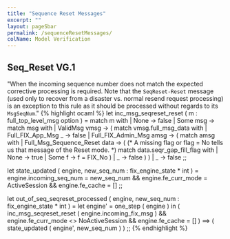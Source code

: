 ```yaml
---
title: "Sequence Reset Messages"
excerpt: ""
layout: pageSbar
permalink: /sequenceResetMessages/
colName: Model Verification
---
```

## Seq_Reset VG.1

"When the incoming sequence number does not match the expected corrective processing is required. Note that the `SeqReset-Reset` message (used only to recover from a disaster vs. normal resend request processing) is an exception to this rule as it should be processed without regards to its `MsgSeqNum`."
{% highlight ocaml %}
let inc_msg_seqreset_reset ( m : full_top_level_msg option ) =
    match m with 
    | None -> false
    | Some msg ->
    match msg with
    | ValidMsg vmsg -> (
        match vmsg.full_msg_data with 
        | Full_FIX_App_Msg _ -> false
        | Full_FIX_Admin_Msg amsg -> (
            match amsg with 
            | Full_Msg_Sequence_Reset data -> (
                (* A missing flag or flag = No tells us that message of the Reset mode. *)
                match data.seqr_gap_fill_flag with | None -> true | Some f -> f = FIX_No
             )
            | _ -> false
         )
    )
    | _ -> false
;;

let state_updated ( engine, new_seq_num : fix_engine_state * int ) =
    engine.incoming_seq_num = new_seq_num &&
    engine.fe_curr_mode = ActiveSession && 
    engine.fe_cache = []
;;

let out_of_seq_seqreset_processed ( engine, new_seq_num : fix_engine_state * int ) = 
    let engine' = one_step ( engine ) in
    (   inc_msg_seqreset_reset ( engine.incoming_fix_msg ) && 
        engine.fe_curr_mode <> NoActiveSession && 
        engine.fe_cache = [] 
    ) ==> (
        state_updated ( engine', new_seq_num )
    )
;;
{% endhighlight %}